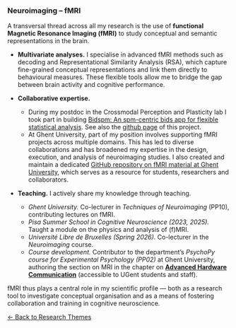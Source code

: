 ### Neuroimaging – fMRI

A transversal thread across all my research is the use of **functional Magnetic Resonance Imaging (fMRI)** to study conceptual and semantic representations in the brain.  

- **Multivariate analyses.** I specialise in advanced fMRI methods such as decoding and Representational Similarity Analysis (RSA), which capture fine-grained conceptual representations and link them directly to behavioural measures. These flexible tools allow me to bridge the gap between brain activity and cognitive performance.  
- **Collaborative expertise.**
   - During my postdoc in the Crossmodal Perception and Plasticity lab I took part in building [Bidspm: An spm-centric bids app         for flexible statistical analysis](https://scholar.google.com/citations?view_op=view_citation&hl=en&user=dD6BUzYAAAAJ&citation_for_view=dD6BUzYAAAAJ:RHpTSmoSYBkC). See also the [github page](https://github.com/cpp-lln-lab/bidspm) of this project. 
   - At Ghent University, part of my position involves supporting fMRI projects across multiple domains. This has led to diverse         collaborations and has broadened my expertise in the design, execution, and analysis of neuroimaging studies. I also created       and maintain a dedicated [GitHub repository on fMRI material at Ghent University](https://github.com/orgs/fMRI-ugent/repositories), which serves as a resource for students, researchers and collaborators.

- **Teaching.** I actively share my knowledge through teaching. 
   - *Ghent University.* Co-lecturer in *Techniques of Neuroimaging* (PP10), contributing lectures on fMRI.    
   - *Pisa Summer School in Cognitive Neuroscience (2023, 2025).* Taught a module on the physics and analysis of (f)MRI.  
   - *Université Libre de Bruxelles (Spring 2026).* Co-lecturer in the *Neuroimaging* course.  
   - *Course development.* Contributor to the department’s *PsychoPy course for Experimental Psychology (PP02)* at Ghent   University, authoring the section on MRI in the chapter on [**Advanced Hardware Communication**](https://docs.google.com/document/d/1qw823bfH5kuPZ0m4gFhPPbML1Phrxg2t1d2F7Ma3IiY/edit?tab=t.0) (accessible to UGent students and staff).


fMRI thus plays a central role in my scientific profile — both as a research tool to investigate conceptual organisation and as a means of fostering collaboration and training in cognitive neuroscience.



[← Back to Research Themes](/projects/)






